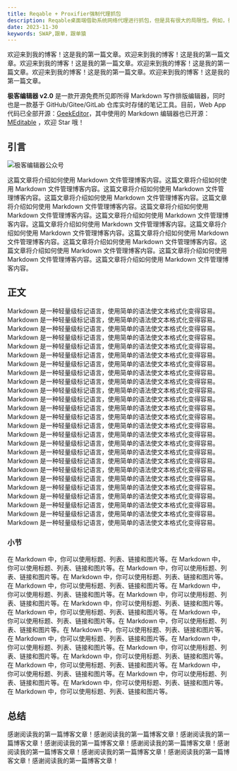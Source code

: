 ```yaml
---
title: Reqable + Proxifier强制代理抓包
description: Reqable桌面端借助系统网络代理进行抓包，但是具有很大的局限性。例如，很多应用程序或者网络框架无视系统网络代理设置，流量不经过Reqable。针对这种情况，就需要请Proxifier出场了，本篇文章具体介绍下如何使用Proxifier和Reqable来解决这个问题。
date: 2023-11-30
keywords: SWAP,跟单，跟单猿
---
```

欢迎来到我的博客！这是我的第一篇文章。欢迎来到我的博客！这是我的第一篇文章。欢迎来到我的博客！这是我的第一篇文章。欢迎来到我的博客！这是我的第一篇文章。欢迎来到我的博客！这是我的第一篇文章。欢迎来到我的博客！这是我的第一篇文章。

**极客编辑器 v2.0** 是一款开源免费所见即所得 Markdown 写作排版编辑器，同时也是一款基于 GitHub/Gitee/GitLab 仓库实时存储的笔记工具。目前，Web App 代码已全部开源：[GeekEditor](https://github.com/geekeditor/geekeditor)，其中使用的 Markdown 编辑器也已开源：[MEditable](https://github.com/geekeditor/meditable) ，欢迎 Star 哦！




## 引言
![极客编辑器公众号](https://www.geekeditor.com/static/img/qrcode_for_geekeditor.jpg)

这篇文章将介绍如何使用 Markdown 文件管理博客内容。这篇文章将介绍如何使用 Markdown 文件管理博客内容。这篇文章将介绍如何使用 Markdown 文件管理博客内容。这篇文章将介绍如何使用 Markdown 文件管理博客内容。这篇文章将介绍如何使用 Markdown 文件管理博客内容。这篇文章将介绍如何使用 Markdown 文件管理博客内容。这篇文章将介绍如何使用 Markdown 文件管理博客内容。这篇文章将介绍如何使用 Markdown 文件管理博客内容。这篇文章将介绍如何使用 Markdown 文件管理博客内容。这篇文章将介绍如何使用 Markdown 文件管理博客内容。这篇文章将介绍如何使用 Markdown 文件管理博客内容。这篇文章将介绍如何使用 Markdown 文件管理博客内容。这篇文章将介绍如何使用 Markdown 文件管理博客内容。这篇文章将介绍如何使用 Markdown 文件管理博客内容。

## 正文

Markdown 是一种轻量级标记语言，使用简单的语法使文本格式化变得容易。Markdown 是一种轻量级标记语言，使用简单的语法使文本格式化变得容易。Markdown 是一种轻量级标记语言，使用简单的语法使文本格式化变得容易。Markdown 是一种轻量级标记语言，使用简单的语法使文本格式化变得容易。Markdown 是一种轻量级标记语言，使用简单的语法使文本格式化变得容易。Markdown 是一种轻量级标记语言，使用简单的语法使文本格式化变得容易。Markdown 是一种轻量级标记语言，使用简单的语法使文本格式化变得容易。Markdown 是一种轻量级标记语言，使用简单的语法使文本格式化变得容易。Markdown 是一种轻量级标记语言，使用简单的语法使文本格式化变得容易。Markdown 是一种轻量级标记语言，使用简单的语法使文本格式化变得容易。Markdown 是一种轻量级标记语言，使用简单的语法使文本格式化变得容易。Markdown 是一种轻量级标记语言，使用简单的语法使文本格式化变得容易。Markdown 是一种轻量级标记语言，使用简单的语法使文本格式化变得容易。Markdown 是一种轻量级标记语言，使用简单的语法使文本格式化变得容易。Markdown 是一种轻量级标记语言，使用简单的语法使文本格式化变得容易。Markdown 是一种轻量级标记语言，使用简单的语法使文本格式化变得容易。Markdown 是一种轻量级标记语言，使用简单的语法使文本格式化变得容易。Markdown 是一种轻量级标记语言，使用简单的语法使文本格式化变得容易。Markdown 是一种轻量级标记语言，使用简单的语法使文本格式化变得容易。Markdown 是一种轻量级标记语言，使用简单的语法使文本格式化变得容易。Markdown 是一种轻量级标记语言，使用简单的语法使文本格式化变得容易。Markdown 是一种轻量级标记语言，使用简单的语法使文本格式化变得容易。Markdown 是一种轻量级标记语言，使用简单的语法使文本格式化变得容易。Markdown 是一种轻量级标记语言，使用简单的语法使文本格式化变得容易。Markdown 是一种轻量级标记语言，使用简单的语法使文本格式化变得容易。

### 小节

在 Markdown 中，你可以使用标题、列表、链接和图片等。在 Markdown 中，你可以使用标题、列表、链接和图片等。在 Markdown 中，你可以使用标题、列表、链接和图片等。在 Markdown 中，你可以使用标题、列表、链接和图片等。在 Markdown 中，你可以使用标题、列表、链接和图片等。在 Markdown 中，你可以使用标题、列表、链接和图片等。在 Markdown 中，你可以使用标题、列表、链接和图片等。在 Markdown 中，你可以使用标题、列表、链接和图片等。在 Markdown 中，你可以使用标题、列表、链接和图片等。在 Markdown 中，你可以使用标题、列表、链接和图片等。在 Markdown 中，你可以使用标题、列表、链接和图片等。在 Markdown 中，你可以使用标题、列表、链接和图片等。在 Markdown 中，你可以使用标题、列表、链接和图片等。在 Markdown 中，你可以使用标题、列表、链接和图片等。在 Markdown 中，你可以使用标题、列表、链接和图片等。在 Markdown 中，你可以使用标题、列表、链接和图片等。在 Markdown 中，你可以使用标题、列表、链接和图片等。在 Markdown 中，你可以使用标题、列表、链接和图片等。在 Markdown 中，你可以使用标题、列表、链接和图片等。在 Markdown 中，你可以使用标题、列表、链接和图片等。在 Markdown 中，你可以使用标题、列表、链接和图片等。

## 总结

感谢阅读我的第一篇博客文章！感谢阅读我的第一篇博客文章！感谢阅读我的第一篇博客文章！感谢阅读我的第一篇博客文章！感谢阅读我的第一篇博客文章！感谢阅读我的第一篇博客文章！感谢阅读我的第一篇博客文章！感谢阅读我的第一篇博客文章！感谢阅读我的第一篇博客文章！
